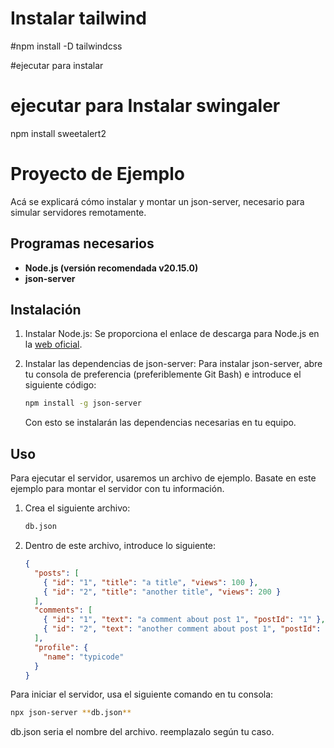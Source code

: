 # Instalar tailwind

#npm install -D tailwindcss

#ejecutar para instalar

# ejecutar para Instalar swingaler

npm install sweetalert2

# Proyecto de Ejemplo

Acá se explicará cómo instalar y montar un json-server, necesario para simular servidores remotamente.

## Programas necesarios

- **Node.js (versión recomendada v20.15.0)**
- **json-server**

## Instalación

1. Instalar Node.js:
   Se proporciona el enlace de descarga para Node.js en la [web oficial](https://nodejs.org/en).

2. Instalar las dependencias de json-server:
   Para instalar json-server, abre tu consola de preferencia (preferiblemente Git Bash) e introduce el siguiente código:

    ```bash
    npm install -g json-server
    ```
   Con esto se instalarán las dependencias necesarias en tu equipo.

## Uso

Para ejecutar el servidor, usaremos un archivo de ejemplo. Basate en este ejemplo para montar el servidor con tu información.

1. Crea el siguiente archivo:

    ```bash
    db.json
    ```

2. Dentro de este archivo, introduce lo siguiente:

    ```json
    {
      "posts": [
        { "id": "1", "title": "a title", "views": 100 },
        { "id": "2", "title": "another title", "views": 200 }
      ],
      "comments": [
        { "id": "1", "text": "a comment about post 1", "postId": "1" },
        { "id": "2", "text": "another comment about post 1", "postId": "1" }
      ],
      "profile": {
        "name": "typicode"
      }
    }
    ```

Para iniciar el servidor, usa el siguiente comando en tu consola:

```bash
npx json-server **db.json**
```
db.json seria el nombre del archivo. reemplazalo según tu caso.

